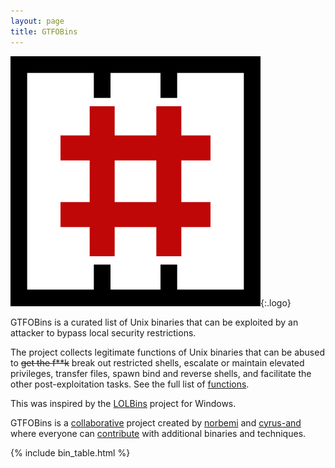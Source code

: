 ```yaml
---
layout: page
title: GTFOBins
---
```


![logo](/assets/logo.png){:.logo}

GTFOBins is a curated list of Unix binaries that can be exploited by an attacker to bypass local security restrictions.

The project collects legitimate functions of Unix binaries that can be abused to <strike>get the f**k</strike> break out restricted shells, escalate or maintain elevated privileges, transfer files, spawn bind and reverse shells, and facilitate the other post-exploitation tasks. See the full list of [functions](/functions/).

This was inspired by the [LOLBins] project for Windows.

GTFOBins is a [collaborative] project created by [norbemi] and [cyrus-and] where everyone can [contribute] with additional binaries and techniques.

[functions]: /functions/
[LOLBins]: https://github.com/api0cradle/LOLBAS
[collaborative]: https://github.com/GTFOBins/GTFOBins.github.io/graphs/contributors
[contribute]: /contribute/
[norbemi]: https://twitter.com/norbemi
[cyrus-and]: https://twitter.com/cyrus_and

{% include bin_table.html %}
